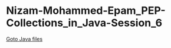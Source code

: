 # Nizam-Mohammed-Epam_PEP-Collections_in_Java-Session_6

[Goto Java files](https://github.com/nizam19/Nizam-Mohammed-Epam_PEP-Collections_in_Java-Session_6/tree/master/collections/src/main/java/com/epam/collections)
